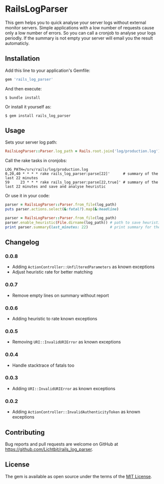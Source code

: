 # RailsLogParser

This gem helps you to quick analyse your server logs without external monitor servers. Simple applications with a low number of requests cause only a low number of errors. So you can call a cronjob to analyse your logs periodly. If the summary is not empty your server will email you the result automaticly.

## Installation

Add this line to your application's Gemfile:

```ruby
gem 'rails_log_parser'
```

And then execute:

    $ bundle install

Or install it yourself as:

    $ gem install rails_log_parser

## Usage

Sets your server log path:

```ruby
RailsLogParser::Parser.log_path = Rails.root.join('log/production.log')
```

Call the rake tasks in cronjobs:

```
LOG_PATH=/srv/rails/log/production.log
0,20,40 * * * * rake rails_log_parser:parse[22]'      # summary of the last 22 minutes
59     23 * * * rake rails_log_parser:parse[22,true]' # summary of the last 22 minutes and save and analyse heuristic
```

Or use it in your code:

```ruby
parser = RailsLogParser::Parser.from_file(log_path)
puts parser.actions.select(&:fatal?).map(&:headline)
```

```ruby
parser = RailsLogParser::Parser.from_file(log_path)
parser.enable_heuristic(File.dirname(log_path)) # path to save heuristic stats
print parser.summary(last_minutes: 22)          # print summary for the last 22 minutes
```

## Changelog

### 0.0.8

* Adding `ActionController::UnfilteredParameters` as known exceptions
* Adjust heuristic rate for better matching

### 0.0.7

* Remove empty lines on summary without report

### 0.0.6

* Adding heuristic to rate known exceptions

### 0.0.5

* Removing `URI::InvalidURIError` as known exceptions

### 0.0.4

* Handle stacktrace of fatals too

### 0.0.3

* Adding `URI::InvalidURIError` as known exceptions

### 0.0.2

* Adding `ActionController::InvalidAuthenticityToken` as known exceptions

## Contributing

Bug reports and pull requests are welcome on GitHub at https://github.com/Lichtbit/rails_log_parser.


## License

The gem is available as open source under the terms of the [MIT License](https://opensource.org/licenses/MIT).
